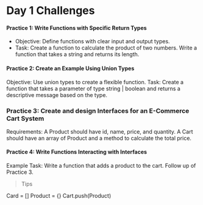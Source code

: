 # Day 1 Challenges

#### Practice 1: Write Functions with Specific Return Types
- Objective: Define functions with clear input and output types.
- Task: Create a function to calculate the product of two numbers. Write a function that takes a string and returns its length.

#### Practice 2: Create an Example Using Union Types  
Objective: Use union types to create a flexible function. 
Task: Create a function that takes a parameter of type string | boolean and returns a descriptive message based on the type.



### Practice 3: Create and design Interfaces for an E-Commerce Cart System
Requirements:
A Product should have id, name, price, and quantity.
A Cart should have an array of Product and a method to calculate the total price.


#### Practice 4: Write Functions Interacting with Interfaces
Example Task: Write a function that adds a product to the cart. Follow up of Practice 3.


> Tips

Card = []
Product = {}
Cart.push(Product)